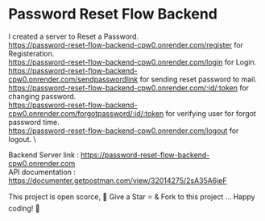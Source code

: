 # Password Reset Flow Backend

I created a server to  Reset a Password. \
https://password-reset-flow-backend-cpw0.onrender.com/register for Registeration. \
https://password-reset-flow-backend-cpw0.onrender.com/login for Login. \
https://password-reset-flow-backend-cpw0.onrender.com/sendpasswordlink for sending reset password to mail. \
https://password-reset-flow-backend-cpw0.onrender.com/:id/:token for changing password. \
https://password-reset-flow-backend-cpw0.onrender.com/forgotpassword/:id/:token for verifying user for forgot password time. \
https://password-reset-flow-backend-cpw0.onrender.com/logout for logout. \

Backend Server link : https://password-reset-flow-backend-cpw0.onrender.com \
API documentation : https://documenter.getpostman.com/view/32014275/2sA35A6jeF

This project is open scorce, 🚀 Give a Star ⭐️ & Fork to this project ... Happy coding! 🤩


